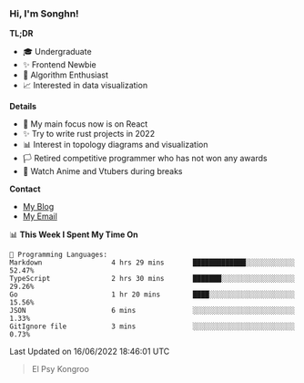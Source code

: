 ### Hi, I'm Songhn!

**TL;DR**

- 🎓 Undergraduate
- ✨ Frontend Newbie
- 🎈 Algorithm Enthusiast
- 📈 Interested in data visualization

**Details**

- 🎯 My main focus now is on React
- ✨ Try to write rust projects in 2022
- 📊 Interest in topology diagrams and visualization
- 🏳️ Retired competitive programmer who has not won any awards
- 🍵 Watch Anime and Vtubers during breaks

**Contact**
- [My Blog](https://blog.songhn.com)
- [My Email](mailto:songhn233@gmail.com)

<!--START_SECTION:waka-->
📊 **This Week I Spent My Time On** 

```text
💬 Programming Languages: 
Markdown                 4 hrs 29 mins       █████████████░░░░░░░░░░░░   52.47% 
TypeScript               2 hrs 30 mins       ███████░░░░░░░░░░░░░░░░░░   29.26% 
Go                       1 hr 20 mins        ████░░░░░░░░░░░░░░░░░░░░░   15.56% 
JSON                     6 mins              ░░░░░░░░░░░░░░░░░░░░░░░░░   1.33% 
GitIgnore file           3 mins              ░░░░░░░░░░░░░░░░░░░░░░░░░   0.73%

```


 Last Updated on 16/06/2022 18:46:01 UTC
<!--END_SECTION:waka-->

> El Psy Kongroo
